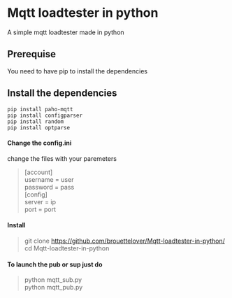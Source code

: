 # Mqtt loadtester in python 
 A simple mqtt loadtester made in python

## Prerequise<br/>
You need to have pip to install the dependencies

## Install the dependencies<br/>
`pip install paho-mqtt`<br/>
`pip install configparser`<br/>
`pip install random`<br/>
`pip install optparse`<br/>
 
#### Change the config.ini
change the files with your paremeters

>[account]<br/>
>username = user<br/>
>password = pass<br/>
>[config]<br/>
>server = ip<br/>
>port = port<br/>

#### Install <br/>
>git clone https://github.com/brouettelover/Mqtt-loadtester-in-python/<br/>
>cd Mqtt-loadtester-in-python <br />

#### To launch the pub or sup just do <br/>

>python mqtt_sub.py<br/>
>python mqtt_pub.py<br/>
